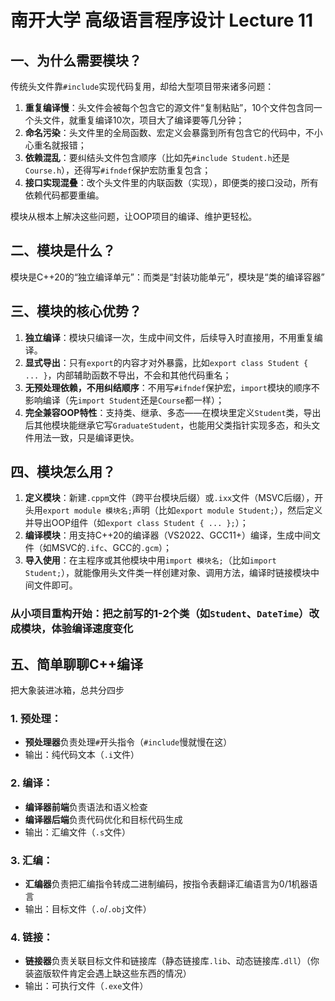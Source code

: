 # 南开大学 高级语言程序设计 Lecture 11

## 一、为什么需要模块？

传统头文件靠`#include`实现代码复用，却给大型项目带来诸多问题：
1. **重复编译慢**：头文件会被每个包含它的源文件“复制粘贴”，10个文件包含同一个头文件，就重复编译10次，项目大了编译要等几分钟；
2. **命名污染**：头文件里的全局函数、宏定义会暴露到所有包含它的代码中，不小心重名就报错；
3. **依赖混乱**：要纠结头文件包含顺序（比如先`#include Student.h`还是`Course.h`），还得写`#ifndef`保护宏防重复包含；
4. **接口实现混叠**：改个头文件里的内联函数（实现），即便类的接口没动，所有依赖代码都要重编。

模块从根本上解决这些问题，让OOP项目的编译、维护更轻松。


## 二、模块是什么？

模块是C++20的“独立编译单元”：而类是“封装功能单元”，模块是“类的编译容器”


## 三、模块的核心优势？

1. **独立编译**：模块只编译一次，生成中间文件，后续导入时直接用，不用重复编译。
2. **显式导出**：只有`export`的内容才对外暴露，比如`export class Student { ... }`，内部辅助函数不导出，不会和其他代码重名；
3. **无预处理依赖，不用纠结顺序**：不用写`#ifndef`保护宏，`import`模块的顺序不影响编译（先`import Student`还是`Course`都一样）；
4. **完全兼容OOP特性**：支持类、继承、多态——在模块里定义`Student`类，导出后其他模块能继承它写`GraduateStudent`，也能用父类指针实现多态，和头文件用法一致，只是编译更快。


## 四、模块怎么用？

1. **定义模块**：新建`.cppm`文件（跨平台模块后缀）或`.ixx`文件（MSVC后缀），开头用`export module 模块名;`声明（比如`export module Student;`），然后定义并导出OOP组件（如`export class Student { ... };`）；
2. **编译模块**：用支持C++20的编译器（VS2022、GCC11+）编译，生成中间文件（如MSVC的`.ifc`、GCC的`.gcm`）；
3. **导入使用**：在主程序或其他模块中用`import 模块名;`（比如`import Student;`），就能像用头文件类一样创建对象、调用方法，编译时链接模块中间文件即可。


### 从小项目重构开始：把之前写的1-2个类（如`Student`、`DateTime`）改成模块，体验编译速度变化

## 五、简单聊聊C++编译
把大象装进冰箱，总共分四步
### 1. 预处理：
- **预处理器**负责处理`#`开头指令（`#include`慢就慢在这）
- 输出：纯代码文本（`.i`文件）


### 2. 编译：
- **编译器前端**负责语法和语义检查
- **编译器后端**负责代码优化和目标代码生成
- 输出：汇编文件（`.s`文件）


### 3. 汇编：
- **汇编器**负责把汇编指令转成二进制编码，按指令表翻译汇编语言为0/1机器语言
- 输出：目标文件（`.o`/`.obj`文件）


### 4. 链接：
- **链接器**负责关联目标文件和链接库（静态链接库`.lib`、动态链接库`.dll`）（你装盗版软件肯定会遇上缺这些东西的情况）
- 输出：可执行文件（`.exe`文件）
